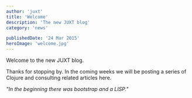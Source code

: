 ```yaml
---
author: 'juxt'
title: 'Welcome'
description: 'The new JUXT blog'
category: 'news'

publishedDate: '24 Mar 2015'
heroImage: 'welcome.jpg'
---
```


Welcome to the new JUXT blog.

Thanks for stopping by. In the coming weeks we will be posting a series
of Clojure and consulting related articles here.

_\"In the beginning there was bootstrap and a LISP.\"_
